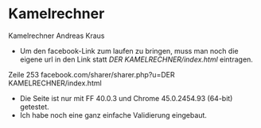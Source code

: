 # Kamelrechner
Kamelrechner Andreas Kraus

- Um den facebook-Link zum laufen zu bringen, muss man noch die eigene url in den Link statt *DER KAMELRECHNER/index.html* eintragen.

Zeile 253   facebook.com/sharer/sharer.php?u=DER KAMELRECHNER/index.html

- Die Seite ist nur mit  FF 40.0.3 und Chrome 45.0.2454.93 (64-bit) getestet. 
- Ich habe noch eine ganz einfache Validierung eingebaut.

